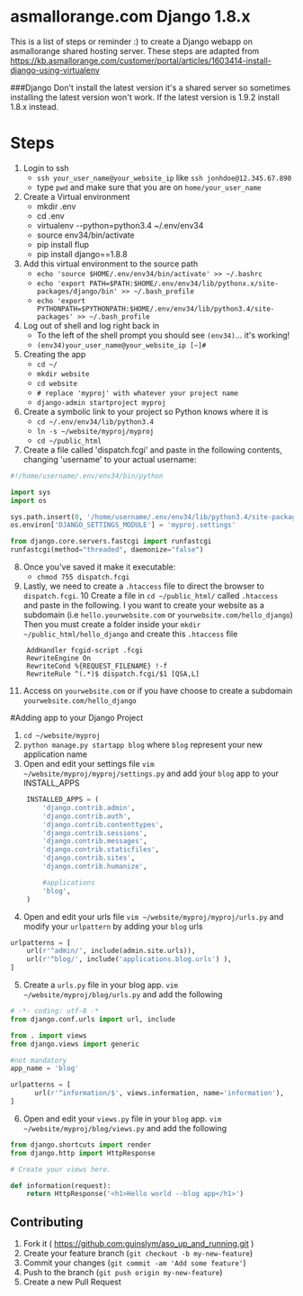 # asmallorange.com Django 1.8.x
This is a list of steps or reminder :) to create a Django webapp on asmallorange shared hosting server. These steps are adapted from https://kb.asmallorange.com/customer/portal/articles/1603414-install-django-using-virtualenv

###Django
Don't install the latest version it's a shared server so sometimes installing the latest version won't work. If the latest version is 1.9.2 install 1.8.x instead.

# Steps

1.	Login to ssh
	*	`ssh your_user_name@your_website_ip` like `ssh jonhdoe@12.345.67.890`
	* type `pwd` and make sure that you are on `home/your_user_name`
2.  Create a Virtual environment
	* mkdir .env
	* cd .env
	* virtualenv --python=python3.4 ~/.env/env34
	* source env34/bin/activate
	* pip install flup
	* pip install django==1.8.8
3.  Add this virtual environment to the source path
	* `echo 'source $HOME/.env/env34/bin/activate' >> ~/.bashrc`
	* `echo 'export PATH=$PATH:$HOME/.env/env34/lib/pythonx.x/site-packages/django/bin' >> ~/.bash_profile`
	* `echo 'export PYTHONPATH=$PYTHONPATH:$HOME/.env/env34/lib/python3.4/site-packages' >> ~/.bash_profile`
4. Log out of shell and log right back in
	* To the left of the shell prompt you should see `(env34)`... it's working! 
	* `(env34)your_user_name@your_website_ip [~]#`
5. Creating the app
	* `cd ~/`
	*	`mkdir website`
	*	`cd website`
	*	`# replace 'myproj' with whatever your project name`
	*	`django-admin startproject myproj `
6. Create a symbolic link to your project so Python knows where it is
	*	`cd ~/.env/env34/lib/python3.4`
	*	`ln -s ~/website/myproj/myproj`
	* `cd ~/public_html`
7. Create a file called 'dispatch.fcgi' and paste in the following contents, changing 'username' to your actual username:
 ```python
 #!/home/username/.env/env34/bin/python

import sys
import os

sys.path.insert(0, '/home/username/.env/env34/lib/python3.4/site-packages')
os.environ['DJANGO_SETTINGS_MODULE'] = 'myproj.settings'

from django.core.servers.fastcgi import runfastcgi
runfastcgi(method="threaded", daemonize="false")
```
8. Once you've saved it make it executable:
	* `chmod 755 dispatch.fcgi`
9. Lastly, we need to create a `.htaccess` file to direct the browser to `dispatch.fcgi`.
10 	Create a file in `cd ~/public_html/` called `.htaccess` and paste in the following. I you want to create your website as a subdomain (i.e `hello.yourwebsite.com` or `yourwebsite.com/hello_django`) Then you must create a folder inside your `mkdir ~/public_html/hello_django` and create this `.htaccess`  file
```
	AddHandler fcgid-script .fcgi
	RewriteEngine On
	RewriteCond %{REQUEST_FILENAME} !-f
	RewriteRule ^(.*)$ dispatch.fcgi/$1 [QSA,L]
```
11. Access on `yourwebsite.com` or if you have choose to create a subdomain  `yourwebsite.com/hello_django`

#Adding app to your Django Project

1. `cd ~/website/myproj`
2. `python manage.py startapp blog` where `blog` represent your new application name
3. Open and edit your settings file `vim ~/website/myproj/myproj/settings.py` and add ỳour `blog` app to your INSTALL_APPS
```python
	INSTALLED_APPS = (
	    'django.contrib.admin',
	    'django.contrib.auth',
	    'django.contrib.contenttypes',
	    'django.contrib.sessions',
	    'django.contrib.messages',
	    'django.contrib.staticfiles',
	    'django.contrib.sites',
	    'django.contrib.humanize',

	    #applications
	    'blog',
	)
```
4. Open and edit your urls file  `vim ~/website/myproj/myproj/urls.py` and modify your `urlpattern` by adding your `blog` urls
```python
urlpatterns = [
    url(r'^admin/', include(admin.site.urls)),
    url(r'^blog/', include('applications.blog.urls') ),
]

```
5. Create a `urls.py` file in your blog app. `vim ~/website/myproj/blog/urls.py` and add the following
```python
# -*- coding: utf-8 -*
from django.conf.urls import url, include

from . import views
from django.views import generic

#not mandatory
app_name = 'blog'

urlpatterns = [
      url(r'^information/$', views.information, name='information'),
]

```
6. Open and edit your `views.py` file in your `blog` app. `vim ~/website/myproj/blog/views.py` and add the following
```python
from django.shortcuts import render
from django.http import HttpResponse

# Create your views here.

def information(request):
    return HttpResponse('<h1>Hello world --blog app</h1>')

```


## Contributing

1. Fork it ( https://github.com:guinslym/aso_up_and_running.git )
2. Create your feature branch (`git checkout -b my-new-feature`)
3. Commit your changes (`git commit -am 'Add some feature'`)
4. Push to the branch (`git push origin my-new-feature`)
5. Create a new Pull Request


